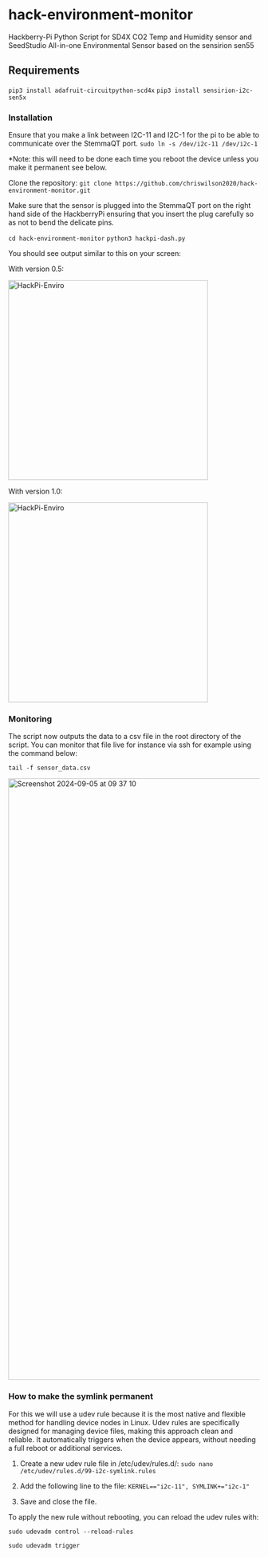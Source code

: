 # hack-environment-monitor
Hackberry-Pi Python Script for SD4X CO2 Temp and Humidity sensor and SeedStudio All-in-one Environmental Sensor based on the sensirion sen55

## Requirements
`pip3 install adafruit-circuitpython-scd4x`
`pip3 install sensirion-i2c-sen5x`

### Installation

Ensure that you make a link between I2C-11 and I2C-1 for the pi to be able to communicate over the StemmaQT port.
`sudo ln -s /dev/i2c-11 /dev/i2c-1`

*Note: this will need to be done each time you reboot the device unless you make it permanent see below.

Clone the repository:
`git clone https://github.com/chriswilson2020/hack-environment-monitor.git`

Make sure that the sensor is plugged into the StemmaQT port on the right hand side of the HackberryPi ensuring that you insert the plug carefully so as not to bend the delicate pins. 

`cd hack-environment-monitor`
`python3 hackpi-dash.py`

You should see output similar to this on your screen:

With version 0.5:


<img src="https://github.com/user-attachments/assets/7cad9ce5-5ee3-43cd-a6ab-06cffe5b4862" alt="HackPi-Enviro" width="400">

With version 1.0:

<img src="https://github.com/user-attachments/assets/ba4d51a7-9063-4b27-9fdb-cc7ba24e09cc" alt="HackPi-Enviro" width="400">

### Monitoring

The script now outputs the data to a csv file in the root directory of the script.  You can monitor that file live for instance via ssh for example using the command below:

`tail -f sensor_data.csv`

<img width="1203" alt="Screenshot 2024-09-05 at 09 37 10" src="https://github.com/user-attachments/assets/17e71504-94d4-4368-84be-1e30387c25d3">



### How to make the symlink permanent
For this we will use a udev rule because it is the most native and flexible method for handling device nodes in Linux.
Udev rules are specifically designed for managing device files, making this approach clean and reliable.
It automatically triggers when the device appears, without needing a full reboot or additional services.

1. Create a new udev rule file in /etc/udev/rules.d/: `sudo nano /etc/udev/rules.d/99-i2c-symlink.rules`

2. Add the following line to the file: `KERNEL=="i2c-11", SYMLINK+="i2c-1"`

3. Save and close the file.

To apply the new rule without rebooting, you can reload the udev rules with:

`sudo udevadm control --reload-rules`

`sudo udevadm trigger`


